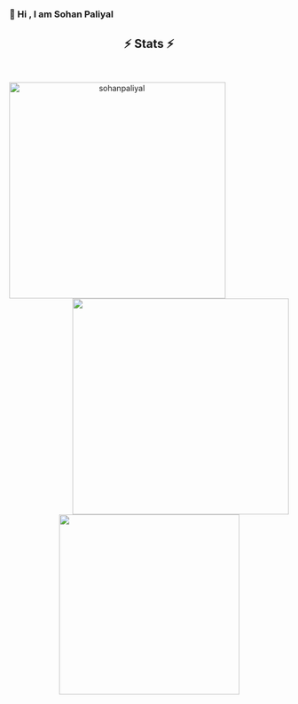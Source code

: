 ### 👋 Hi , I am Sohan Paliyal



<!-- [![Twitter Badge](https://img.shields.io/badge/Twitter-1DA1F2?style=for-the-badge&logo=twitter&logoColor=white)](https://twitter.com/sohanpaliyal ) -->
<!-- [![Linkedin Badge](https://img.shields.io/badge/Instagram-E4405F?style=for-the-badge&logo=instagram&logoColor=white)](https://www.instagram.com/sohanpaliyal/?hl=en) -->

 <h2 align="center">⚡ Stats ⚡</h2>
<br>
<p align=center>
  <div align=center>
    <a href="https://github.com/sohan-gts/github-readme-streak-stats" title="Go to Source">
      <img align="left" width=390 src="https://github-readme-streak-stats.herokuapp.com/?user=sohan-gts&theme=react&border=61dafb&hide_border=true" alt="sohanpaliyal" />
    </a>
    <a href="https://github.com/sohan-gts/github-readme-stats" title="Go to Source">
      <img align="right" width=390 src="https://github-readme-stats.vercel.app/api?username=sohan-gts&show_icons=true&theme=react&border_color=61dafb&hide_border=true" />
    </a>
  </div>
  <br><br><br><br><br><br><br><br><br>
  <div align=center>
    <a href="https://github.com/sohan-gts/github-readme-stats">
      <img width=325 align="center" src="https://github-readme-stats.vercel.app/api/top-langs/?username=sohan-gts&hide=c%23,powershell,Mathematica,Ruby,Objective-C,Objective-C%2b%2b,Cuda&title_color=61dafb&text_color=ffffff&icon_color=61dafb&bg_color=20232a&langs_count=8&layout=compact&border_color=61dafb&hide_border=true" />
    </a>
  </div>
  <br>
</p>
<!---
sohanpaliyal/sohanpaliyal is a ✨ special ✨ repository because its `README.md` (this file) appears on your GitHub profile.
You can click the Preview link to take a look at your changes.
--->
